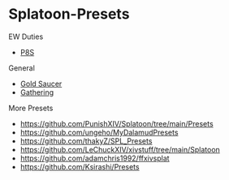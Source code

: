 # Splatoon-Presets

EW Duties
* [P8S](EW/Duties/P8S.md)  

General
* [Gold Saucer](General/Gold_Saucer.md)
* [Gathering](General/Gathering.md)

More Presets
* https://github.com/PunishXIV/Splatoon/tree/main/Presets
* https://github.com/ungeho/MyDalamudPresets
* https://github.com/thakyZ/SPL_Presets
* https://github.com/LeChuckXIV/xivstuff/tree/main/Splatoon
* https://github.com/adamchris1992/ffxivsplat
* https://github.com/Ksirashi/Presets
